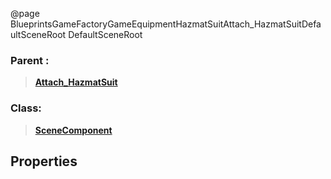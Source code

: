 @page BlueprintsGameFactoryGameEquipmentHazmatSuitAttach_HazmatSuitDefaultSceneRoot DefaultSceneRoot
### Parent :
<b><a href="_blueprints_game_factory_game_equipment_hazmat_suit_attach__hazmat_suit.html"><blockquote>Attach_HazmatSuit</blockquote></a></b>
### Class:
<b><a href="_class_script_scene_component.html"><blockquote>SceneComponent</blockquote></a></b>
## Properties
